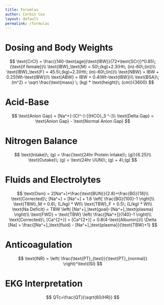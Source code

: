 ```yaml
---
title: Forumlas
author: Corbin Cox
layout: default
permalink: /formulas
---
```


# Dosing and Body Weights

$$
\text{CrCl} = \frac{(140-\text{age})\text{IBW}}{72*\text{SCr}}*0.85\; (\text{if female})\\
\text{IBW}_\text{M} = 50\;(kg)+2.3(Ht\; (in)-60\;(in))\\
\text{IBW}_\text{F} = 45.5\;(kg)+2.3(Ht\; (in)-60\;(in))\\
\text{NBW} = IBW + 0.25(Wt-\text{IBW})\\
\text{ABW} = IBW + 0.4(Wt-\text{IBW})\\
\text{BSA}\; (m^2) = \sqrt \frac{\text{mass} \; (kg) * \text{height}\; (cm)}{3600}
$$

# Acid-Base

$$
\text{Anion Gap} = [Na^+]-[Cl^-]-[{HCO}_3 ^-]\\
\text{Delta Gap} = \text{Anion Gap} - \text{Normal Anion Gap}
$$

# Nitrogen Balance

$$
\text{Intake}\; (g) = \frac{\text{24hr Protein Intake}\; (g)}{6.25}\\
\text{Outake}\; (g) = \text{24hr UUN}\; (g) + 4\;(g)
$$

# Fluids and Electrolytes

$$
\text{Osm} = 2[Na^+]+\frac{\text{BUN}}{2.8}+\frac{BG}{18}\\
\text{Corrected}\; [Na^+] = [Na^+] + 1.6 \left[ \frac{BG}{100}-1 \right]\\
\text{TBW}_M = 0.6\; (L/kg) * Wt\\
\text{TBW}_F = 0.5\; (L/kg) * Wt\\
\text{Na Deficit} = TBW \left( [Na^+]_\text{goal}-[Na^+]_\text{plasma}  \right)\\
\text{FWD} = \text{TBW} \left(  \frac{[Na^+]}{140}-1 \right)\\
\text{Corrected}\; [Ca^{2+}] = [Ca^{2+}] + 0.8(4-\text{Albumin})\\
\Delta [Na] = \frac{[Na^+]_\text{fluid} - [Na^+]_\text{plasma}}{\text{TBW}+1}
$$

# Anticoagulation

$$
\text{INR} = \left(  \frac{\text{PT}_{test}}{\text{PT}_{normal}} \right)^\text{ISI}
$$

# EKG Interpretation

$$ QTc=\frac{QT}{\sqrt{60/HR}} $$